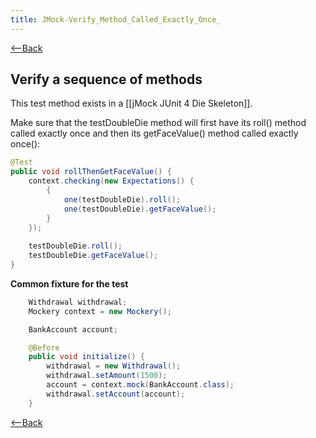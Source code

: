```yaml
---
title: JMock-Verify_Method_Called_Exactly_Once_
---
```

[<--Back]({{site.pagesurl}}/TDD_Example_Catalog)

## Verify a sequence of methods
This test method exists in a [[jMock JUnit 4 Die Skeleton]].

Make sure that the testDoubleDie method will first have its roll() method called exactly once and then its getFaceValue() method called exactly once():

```java
@Test
public void rollThenGetFaceValue() {
    context.checking(new Expectations() {
        {
            one(testDoubleDie).roll();
            one(testDoubleDie).getFaceValue();
        }
    });
    
    testDoubleDie.roll();
    testDoubleDie.getFaceValue();
}
```

**Common fixture for the test**
```java
    Withdrawal withdrawal;
    Mockery context = new Mockery();

    BankAccount account;

    @Before
    public void initialize() {
        withdrawal = new Withdrawal();
        withdrawal.setAmount(1500);
        account = context.mock(BankAccount.class);
        withdrawal.setAccount(account);
    }
```

[<--Back]({{site.pagesurl}}/TDD_Example_Catalog)

